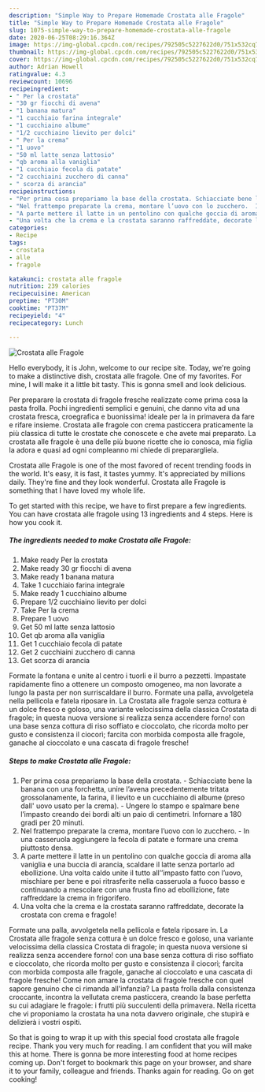 ```yaml
---
description: "Simple Way to Prepare Homemade Crostata alle Fragole"
title: "Simple Way to Prepare Homemade Crostata alle Fragole"
slug: 1075-simple-way-to-prepare-homemade-crostata-alle-fragole
date: 2020-06-25T08:29:16.364Z
image: https://img-global.cpcdn.com/recipes/792505c5227622d0/751x532cq70/crostata-alle-fragole-recipe-main-photo.jpg
thumbnail: https://img-global.cpcdn.com/recipes/792505c5227622d0/751x532cq70/crostata-alle-fragole-recipe-main-photo.jpg
cover: https://img-global.cpcdn.com/recipes/792505c5227622d0/751x532cq70/crostata-alle-fragole-recipe-main-photo.jpg
author: Adrian Howell
ratingvalue: 4.3
reviewcount: 10696
recipeingredient:
- " Per la crostata"
- "30 gr fiocchi di avena"
- "1 banana matura"
- "1 cucchiaio farina integrale"
- "1 cucchiaino albume"
- "1/2 cucchiaino lievito per dolci"
- " Per la crema"
- "1 uovo"
- "50 ml latte senza lattosio"
- "qb aroma alla vaniglia"
- "1 cucchiaio fecola di patate"
- "2 cucchiaini zucchero di canna"
- " scorza di arancia"
recipeinstructions:
- "Per prima cosa prepariamo la base della crostata. Schiacciate bene la banana con una forchetta, unire l’avena precedentemente tritata grossolanamente, la farina, il lievito e un cucchiaino di albume (preso dall&#39; uovo usato per la crema). Ungere lo stampo e spalmare bene l’impasto creando dei bordi alti un paio di centimetri. Infornare a 180 gradi per 20 minuti."
- "Nel frattempo preparate la crema, montare l’uovo con lo zucchero.  In una casseruola aggiungere la fecola di patate e formare una crema piuttosto densa."
- "A parte mettere il latte in un pentolino con qualche goccia di aroma alla vaniglia e una buccia di arancia, scaldare il latte senza portarlo ad ebollizione. Una volta caldo unite il tutto all’’impasto fatto con l’uovo, mischiare per bene e poi ritrasferite nella casseruola a fuoco basso e continuando a mescolare con una frusta fino ad ebollizione, fate raffreddare la crema in frigorifero."
- "Una volta che la crema e la crostata saranno raffreddate, decorate la crostata con crema e fragole!"
categories:
- Recipe
tags:
- crostata
- alle
- fragole

katakunci: crostata alle fragole 
nutrition: 239 calories
recipecuisine: American
preptime: "PT30M"
cooktime: "PT37M"
recipeyield: "4"
recipecategory: Lunch

---
```



![Crostata alle Fragole](https://img-global.cpcdn.com/recipes/792505c5227622d0/751x532cq70/crostata-alle-fragole-recipe-main-photo.jpg)

Hello everybody, it is John, welcome to our recipe site. Today, we're going to make a distinctive dish, crostata alle fragole. One of my favorites. For mine, I will make it a little bit tasty. This is gonna smell and look delicious.

Per preparare la crostata di fragole fresche realizzate come prima cosa la pasta frolla. Pochi ingredienti semplici e genuini, che danno vita ad una crostata fresca, croegrafica e buonissima! ideale per la in primavera da fare e rifare insieme. Crostata alle fragole con crema pasticcera praticamente la più classica di tutte le crostate che conoscete e che avete mai preparato. La crostata alle fragole è una delle più buone ricette che io conosca, mia figlia la adora e quasi ad ogni compleanno mi chiede di preparargliela.

Crostata alle Fragole is one of the most favored of recent trending foods in the world. It's easy, it is fast, it tastes yummy. It's appreciated by millions daily. They're fine and they look wonderful. Crostata alle Fragole is something that I have loved my whole life.


To get started with this recipe, we have to first prepare a few ingredients. You can have crostata alle fragole using 13 ingredients and 4 steps. Here is how you cook it.

<!--inarticleads1-->

##### The ingredients needed to make Crostata alle Fragole:

1. Make ready  Per la crostata
1. Make ready 30 gr fiocchi di avena
1. Make ready 1 banana matura
1. Take 1 cucchiaio farina integrale
1. Make ready 1 cucchiaino albume
1. Prepare 1/2 cucchiaino lievito per dolci
1. Take  Per la crema
1. Prepare 1 uovo
1. Get 50 ml latte senza lattosio
1. Get qb aroma alla vaniglia
1. Get 1 cucchiaio fecola di patate
1. Get 2 cucchiaini zucchero di canna
1. Get  scorza di arancia


Formate la fontana e unite al centro i tuorli e il burro a pezzetti. Impastate rapidamente fino a ottenere un composto omogeneo, ma non lavorate a lungo la pasta per non surriscaldare il burro. Formate una palla, avvolgetela nella pellicola e fatela riposare in. La Crostata alle fragole senza cottura è un dolce fresco e goloso, una variante velocissima della classica Crostata di fragole; in questa nuova versione si realizza senza accendere forno! con una base senza cottura di riso soffiato e cioccolato, che ricorda molto per gusto e consistenza il ciocorì; farcita con morbida composta alle fragole, ganache al cioccolato e una cascata di fragole fresche! 

<!--inarticleads2-->

##### Steps to make Crostata alle Fragole:

1. Per prima cosa prepariamo la base della crostata. - Schiacciate bene la banana con una forchetta, unire l’avena precedentemente tritata grossolanamente, la farina, il lievito e un cucchiaino di albume (preso dall&#39; uovo usato per la crema). - Ungere lo stampo e spalmare bene l’impasto creando dei bordi alti un paio di centimetri. Infornare a 180 gradi per 20 minuti.
1. Nel frattempo preparate la crema, montare l’uovo con lo zucchero.  - In una casseruola aggiungere la fecola di patate e formare una crema piuttosto densa.
1. A parte mettere il latte in un pentolino con qualche goccia di aroma alla vaniglia e una buccia di arancia, scaldare il latte senza portarlo ad ebollizione. Una volta caldo unite il tutto all’’impasto fatto con l’uovo, mischiare per bene e poi ritrasferite nella casseruola a fuoco basso e continuando a mescolare con una frusta fino ad ebollizione, fate raffreddare la crema in frigorifero.
1. Una volta che la crema e la crostata saranno raffreddate, decorate la crostata con crema e fragole!


Formate una palla, avvolgetela nella pellicola e fatela riposare in. La Crostata alle fragole senza cottura è un dolce fresco e goloso, una variante velocissima della classica Crostata di fragole; in questa nuova versione si realizza senza accendere forno! con una base senza cottura di riso soffiato e cioccolato, che ricorda molto per gusto e consistenza il ciocorì; farcita con morbida composta alle fragole, ganache al cioccolato e una cascata di fragole fresche! Come non amare la crostata di fragole fresche con quel sapore genuino che ci rimanda all&#39;infanzia? La pasta frolla dalla consistenza croccante, incontra la vellutata crema pasticcera, creando la base perfetta su cui adagiare le fragole: i frutti più succulenti della primavera. Nella ricetta che vi proponiamo la crostata ha una nota davvero originale, che stupirà e delizierà i vostri ospiti. 

So that is going to wrap it up with this special food crostata alle fragole recipe. Thank you very much for reading. I am confident that you will make this at home. There is gonna be more interesting food at home recipes coming up. Don't forget to bookmark this page on your browser, and share it to your family, colleague and friends. Thanks again for reading. Go on get cooking!
